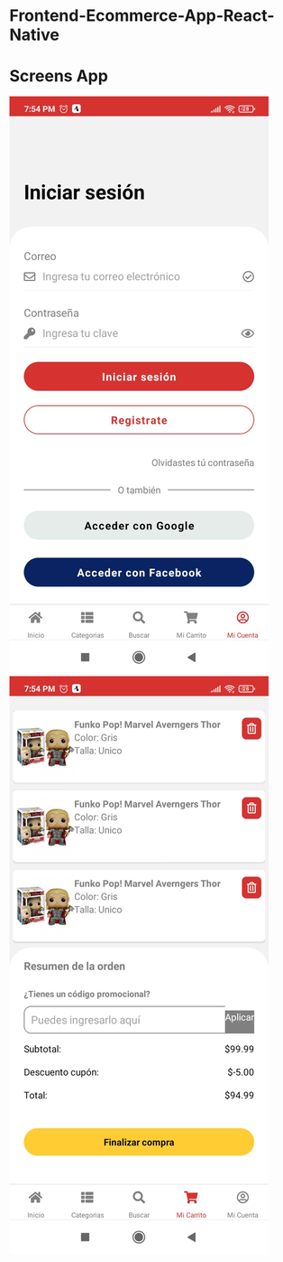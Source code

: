 # Frontend-Ecommerce-App-React-Native

# Screens App
<img src="https://github.com/DennisMartel/Frontend-Ecommerce-App-React-Native/blob/master/assets/image/screens/login%20screen.jpg?raw=true" />
<img src="https://github.com/DennisMartel/Frontend-Ecommerce-App-React-Native/blob/master/assets/image/screens/cart%20screen.jpg?raw=true" />
